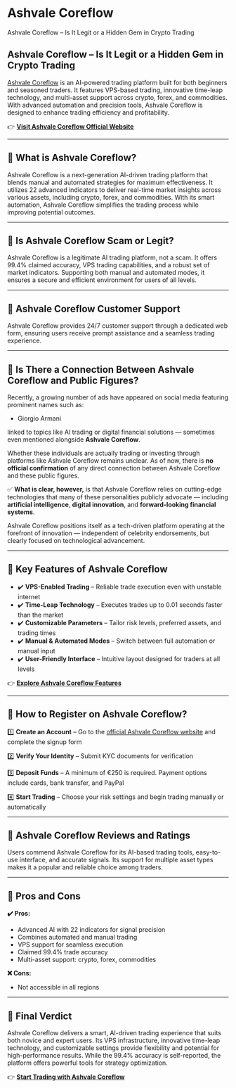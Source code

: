 # Ashvale Coreflow
Ashvale Coreflow – Is It Legit or a Hidden Gem in Crypto Trading
## Ashvale Coreflow – Is It Legit or a Hidden Gem in Crypto Trading

[Ashvale Coreflow](https://ashvalecoreflow.net) is an AI-powered trading platform built for both beginners and seasoned traders. It features VPS-based trading, innovative time-leap technology, and multi-asset support across crypto, forex, and commodities. With advanced automation and precision tools, Ashvale Coreflow is designed to enhance trading efficiency and profitability.

👉 **[Visit Ashvale Coreflow Official Website](https://ashvalecoreflow.net)**

---

## 📌 What is Ashvale Coreflow?

Ashvale Coreflow is a next-generation AI-driven trading platform that blends manual and automated strategies for maximum effectiveness. It utilizes 22 advanced indicators to deliver real-time market insights across various assets, including crypto, forex, and commodities. With its smart automation, Ashvale Coreflow simplifies the trading process while improving potential outcomes.

---

## 📌 Is Ashvale Coreflow Scam or Legit?

Ashvale Coreflow is a legitimate AI trading platform, not a scam. It offers 99.4% claimed accuracy, VPS trading capabilities, and a robust set of market indicators. Supporting both manual and automated modes, it ensures a secure and efficient environment for users of all levels.

---

## 📌 Ashvale Coreflow Customer Support

Ashvale Coreflow provides 24/7 customer support through a dedicated web form, ensuring users receive prompt assistance and a seamless trading experience.

---

## 📌 Is There a Connection Between Ashvale Coreflow and Public Figures?

Recently, a growing number of ads have appeared on social media featuring prominent names such as:

- Giorgio Armani

linked to topics like AI trading or digital financial solutions — sometimes even mentioned alongside **Ashvale Coreflow**.

Whether these individuals are actually trading or investing through platforms like Ashvale Coreflow remains unclear. As of now, there is **no official confirmation** of any direct connection between Ashvale Coreflow and these public figures.

✅ **What is clear, however,** is that Ashvale Coreflow relies on cutting-edge technologies that many of these personalities publicly advocate — including **artificial intelligence**, **digital innovation**, and **forward-looking financial systems**.

Ashvale Coreflow positions itself as a tech-driven platform operating at the forefront of innovation — independent of celebrity endorsements, but clearly focused on technological advancement.

---

## 📌 Key Features of Ashvale Coreflow

- ✔️ **VPS-Enabled Trading** – Reliable trade execution even with unstable internet
- ✔️ **Time-Leap Technology** – Executes trades up to 0.01 seconds faster than the market
- ✔️ **Customizable Parameters** – Tailor risk levels, preferred assets, and trading times
- ✔️ **Manual & Automated Modes** – Switch between full automation or manual input
- ✔️ **User-Friendly Interface** – Intuitive layout designed for traders at all levels

👉 **[Explore Ashvale Coreflow Features](https://ashvalecoreflow.net)**

---

## 📌 How to Register on Ashvale Coreflow?

1️⃣ **Create an Account** – Go to the [official Ashvale Coreflow website](https://ashvalecoreflow.net) and complete the signup form

2️⃣ **Verify Your Identity** – Submit KYC documents for verification

3️⃣ **Deposit Funds** – A minimum of €250 is required. Payment options include cards, bank transfer, and PayPal

4️⃣ **Start Trading** – Choose your risk settings and begin trading manually or automatically

---

## 📌 Ashvale Coreflow Reviews and Ratings

Users commend Ashvale Coreflow for its AI-based trading tools, easy-to-use interface, and accurate signals. Its support for multiple asset types makes it a popular and reliable choice among traders.

---

## 📌 Pros and Cons

**✔️ Pros:**
- Advanced AI with 22 indicators for signal precision
- Combines automated and manual trading
- VPS support for seamless execution
- Claimed 99.4% trade accuracy
- Multi-asset support: crypto, forex, commodities

**❌ Cons:**
- Not accessible in all regions

---

## 📌 Final Verdict

Ashvale Coreflow delivers a smart, AI-driven trading experience that suits both novice and expert users. Its VPS infrastructure, innovative time-leap technology, and customizable settings provide flexibility and potential for high-performance results. While the 99.4% accuracy is self-reported, the platform offers powerful tools for strategy optimization.

👉 **[Start Trading with Ashvale Coreflow](https://ashvalecoreflow.net)**
